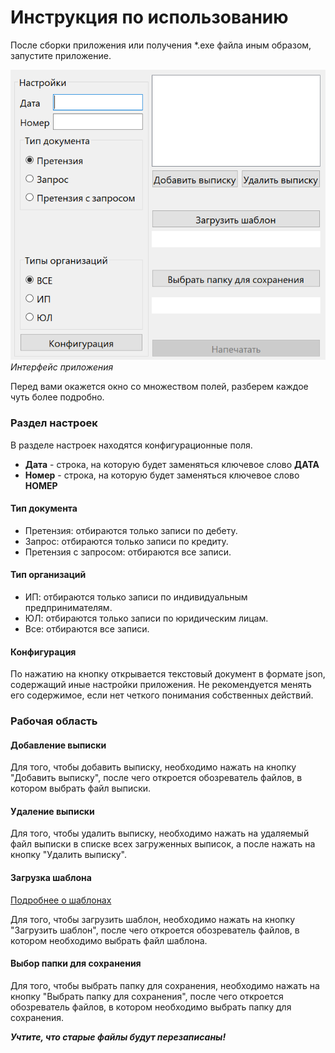 # Инструкция по использованию

После сборки приложения или получения *.exe файла иным образом, запустите приложение.

![Интерфейс приложения](./image/window.png)
*Интерфейс приложения*

Перед вами окажется окно со множеством полей, разберем каждое чуть более подробно.

### Раздел настроек

В разделе настроек находятся конфигурационные поля.

+ **Дата** - строка, на которую будет заменяться ключевое слово **ДАТА**
+ **Номер** - строка, на которую будет заменяться ключевое слово **НОМЕР**

#### Тип документа

+ Претензия: отбираются только записи по дебету.
+ Запрос: отбираются только записи по кредиту.
+ Претензия с запросом: отбираются все записи.

#### Тип организаций

+ ИП: отбираются только записи по индивидуальным предпринимателям.
+ ЮЛ: отбираются только записи по юридическим лицам.
+ Все: отбираются все записи.

#### Конфигурация

По нажатию на кнопку открывается текстовый документ в формате json, содержащий иные настройки приложения. Не
рекомендуется менять его содержимое, если нет четкого понимания собственных действий.

### Рабочая область

#### Добавление выписки

Для того, чтобы добавить выписку, необходимо нажать на кнопку
"Добавить выписку", после чего откроется обозреватель файлов, в котором выбрать файл выписки.

#### Удаление выписки

Для того, чтобы удалить выписку, необходимо нажать на удаляемый файл выписки в списке всех загруженных выписок, а после
нажать на кнопку "Удалить выписку".

#### Загрузка шаблона

[Подробнее о шаблонах][Template]

Для того, чтобы загрузить шаблон, необходимо нажать на кнопку
"Загрузить шаблон", после чего откроется обозреватель файлов, в котором необходимо выбрать файл шаблона.

#### Выбор папки для сохранения

Для того, чтобы выбрать папку для сохранения, необходимо нажать на кнопку "Выбрать папку для сохранения", после чего
откроется обозреватель файлов, в котором необходимо выбрать папку для сохранения.

***Учтите, что старые файлы будут перезаписаны!***


[Template]: ./template.md
